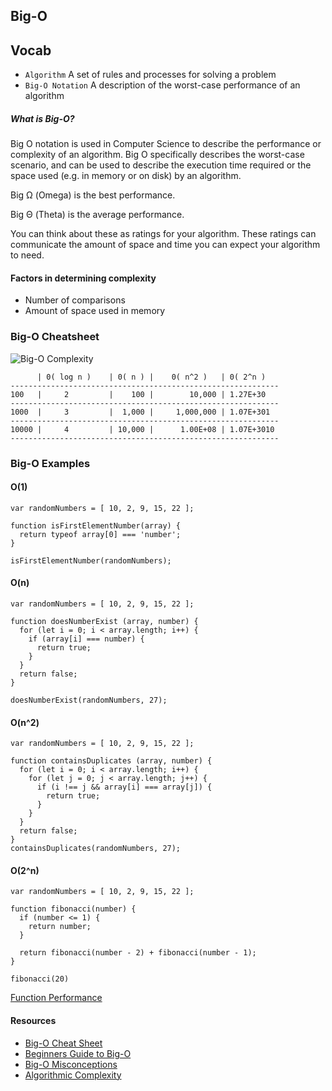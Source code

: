## Big-O


## Vocab

- `Algorithm` A set of rules and processes for solving a problem
- `Big-O Notation` A description of the worst-case performance of an algorithm

##### What is Big-O?

Big O notation is used in Computer Science to describe the performance or complexity of an algorithm. Big O specifically describes the worst-case scenario, and can be used to describe the execution time required or the space used (e.g. in memory or on disk) by an algorithm.

Big Ω (Omega) is the best performance.

Big Θ (Theta) is the average performance.

You can think about these as ratings for your algorithm. These ratings can communicate the amount of space and time you can expect your algorithm to need.

#### Factors in determining complexity

- Number of comparisons
- Amount of space used in memory

### Big-O Cheatsheet
![Big-O Complexity](https://i.imgur.com/ICbvatT.png)

```
      | 0( log n )    | 0( n ) |    0( n^2 )   | 0( 2^n )
------------------------------------------------------------
100   |     2	      |    100 |        10,000 | 1.27E+30
------------------------------------------------------------
1000  |     3	      |  1,000 |     1,000,000 | 1.07E+301
------------------------------------------------------------
10000 |     4	      | 10,000 |      1.00E+08 | 1.07E+3010
------------------------------------------------------------
```
### Big-O Examples

#### O(1)

```
var randomNumbers = [ 10, 2, 9, 15, 22 ];

function isFirstElementNumber(array) {
  return typeof array[0] === 'number';
}

isFirstElementNumber(randomNumbers);
```

#### O(n)

```
var randomNumbers = [ 10, 2, 9, 15, 22 ];

function doesNumberExist (array, number) {
  for (let i = 0; i < array.length; i++) {
    if (array[i] === number) {
      return true;
    }
  }
  return false;
}

doesNumberExist(randomNumbers, 27);
```

#### O(n^2)
```
var randomNumbers = [ 10, 2, 9, 15, 22 ];

function containsDuplicates (array, number) {
  for (let i = 0; i < array.length; i++) {
    for (let j = 0; j < array.length; j++) {
      if (i !== j && array[i] === array[j]) {
        return true;
      }
    }
  }
  return false;
}
containsDuplicates(randomNumbers, 27);
```

#### O(2^n)

```
var randomNumbers = [ 10, 2, 9, 15, 22 ];

function fibonacci(number) {
  if (number <= 1) {
    return number;
  }

  return fibonacci(number - 2) + fibonacci(number - 1);
}

fibonacci(20)
```


[Function Performance](https://repl.it/Mly6/0)


#### Resources
- [Big-O Cheat Sheet](http://bigocheatsheet.com/)
- [Beginners Guide to Big-O](https://rob-bell.net/2009/06/a-beginners-guide-to-big-o-notation/)
- [Big-O Misconceptions](http://ssp.impulsetrain.com/big-o.html)
- [Algorithmic Complexity](https://www.cs.cmu.edu/~adamchik/15-121/lectures/Algorithmic%20Complexity/complexity.html)
